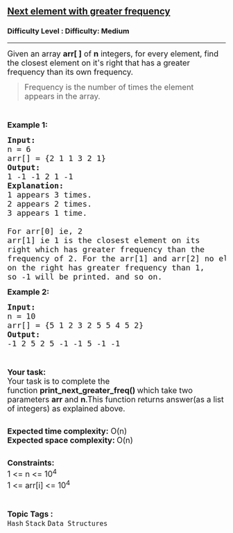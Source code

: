 <h2><a href="https://www.geeksforgeeks.org/problems/next-element-with-greater-frequency--170637/1?page=1&category=Stack&difficulty=Medium,Hard&status=unsolved,attempted&sortBy=accuracy">Next element with greater frequency</a></h2><h3>Difficulty Level : Difficulty: Medium</h3><hr><div class="problems_problem_content__Xm_eO"><p><span style="font-size:18px">Given an array&nbsp;<strong>arr[ ]</strong>&nbsp;of&nbsp;<strong>n</strong>&nbsp;integers, for every element, find the closest element on it's right that has a greater frequency than its own frequency.</span></p>

<blockquote>
<p><span style="font-size:18px">Frequency is the number of times the&nbsp;element appears in the array.</span></p>
</blockquote>

<p>&nbsp;</p>

<p><span style="font-size:18px"><strong>Example 1:</strong></span></p>

<pre><span style="font-size:18px"><strong>Input:</strong>
n = 6
arr[] = {2 1 1 3 2 1}<strong>
Output:</strong>
1 -1 -1 2 1 -1 
<strong>Explanation:
</strong>1 appears 3 times.
2 appears 2 times.
3 appears 1 time. 

For arr[0] ie, 2
arr[1] ie 1 is the closest element on its 
right which has greater frequency than the 
frequency of 2. For the arr[1] and arr[2] no element 
on the right has greater frequency than 1, 
so -1 will be printed. and so on. </span></pre>

<p><strong><span style="font-size:18px">Example 2:</span></strong></p>

<pre><span style="font-size:18px"><strong>Input:
</strong>n = 10
arr[] = {5 1 2 3 2 5 5 4 5 2}
<strong>Output:</strong>
-1 2 5 2 5 -1 -1 5 -1 -1</span></pre>

<p>&nbsp;</p>

<p><span style="font-size:18px"><strong>Your task:</strong><br>
Your task is to complete the function&nbsp;<strong>print_next_greater_freq() </strong>which take two parameters <strong>arr</strong> and <strong>n</strong>.This function returns&nbsp;answer(as a list of integers)&nbsp;as explained above.</span></p>

<p><br>
<span style="font-size:18px"><strong>Expected time complexity:</strong> O(n)<br>
<strong>Expected space complexity: </strong>O(n)</span></p>

<p><br>
<span style="font-size:18px"><strong>Constraints:</strong><br>
1 &lt;= n &lt;= 10<sup>4</sup><br>
1 &lt;= arr[i] &lt;=&nbsp;10<sup>4</sup></span></p>
</div><br><p><span style=font-size:18px><strong>Topic Tags : </strong><br><code>Hash</code>&nbsp;<code>Stack</code>&nbsp;<code>Data Structures</code>&nbsp;
